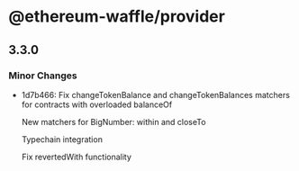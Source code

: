 # @ethereum-waffle/provider

## 3.3.0
### Minor Changes

- 1d7b466: Fix changeTokenBalance and changeTokenBalances matchers for contracts with overloaded balanceOf
  
  New matchers for BigNumber: within and closeTo
  
  Typechain integration
  
  Fix revertedWith functionality
